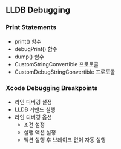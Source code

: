 ## LLDB Debugging

### Print Statements

- print() 함수
- debugPrint() 함수
- dump() 함수
- CustomStringConvertible 프로토콜
- CustomDebugStringConvertible 프로토콜

### Xcode Debugging Breakpoints

- 라인 디버깅 설정
- LLDB 커맨드 실행
- 라인 디버깅 옵션
    - 조건 설정
    - 실행 액션 설정
    - 액션 실행 후 브레이크 없이 자동 실행